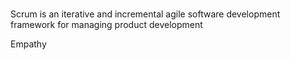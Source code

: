 


### 
Scrum is an iterative and incremental agile software development framework for managing product development

Empathy 